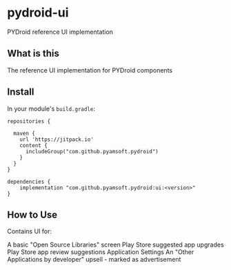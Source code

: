 # pydroid-ui
PYDroid reference UI implementation

## What is this

The reference UI implementation for PYDroid components

## Install

In your module's `build.gradle`:
```
repositories {

  maven {
    url 'https://jitpack.io'
    content {
      includeGroup("com.github.pyamsoft.pydroid")
    }
  }
}

dependencies {
    implementation "com.github.pyamsoft.pydroid:ui:<version>"
}
```

## How to Use

Contains UI for:

A basic "Open Source Libraries" screen
Play Store suggested app upgrades
Play Store app review suggestions
Application Settings
An "Other Applications by developer" upsell - marked as advertisement
